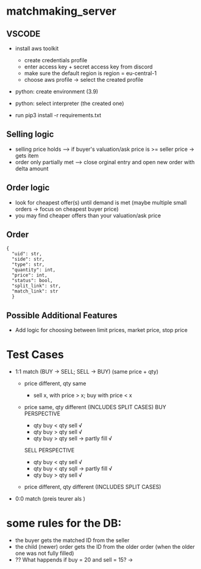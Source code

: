 # matchmaking_server

## VSCODE

- install aws toolkit

  - create credentials profile
  - enter access key + secret access key from discord
  - make sure the default region is region = eu-central-1
  - choose aws profile -> select the created profile

- python: create environment (3.9)
- python: select interpreter (the created one)
- run pip3 install -r requirements.txt

## Selling logic

- selling price holds --> if buyer's valuation/ask price is >= seller price -> gets item
- order only partially met --> close orginal entry and open new order with delta amount

## Order logic

- look for cheapest offer(s) until demand is met (maybe multiple small orders -> focus on cheapest buyer price)
- you may find cheaper offers than your valuation/ask price

## Order

    {
      "uid": str,
      "side": str,
      "type": str,
      "quantity": int,
      "price": int,
      "status": bool,
      "split_link": str,
      "match_link": str
      }

## Possible Additional Features

- Add logic for choosing between limit prices, market price, stop price

# Test Cases

- 1:1 match (BUY -> SELL; SELL -> BUY) (same price + qty)

  - price different, qty same
    - sell x, with price > x; buy with price < x
  - price same, qty different (INCLUDES SPLIT CASES)
    BUY PERSPECTIVE

    - qty buy < qty sell √
    - qty buy > qty sell √
    - qty buy > qty sell -> partly fill √

    SELL PERSPECTIVE

    - qty buy < qty sell √
    - qty buy < qty sqll -> partly fill √
    - qty buy > qty sell √

  - price different, qty different (INCLUDES SPLIT CASES)

- 0:0 match (preis teurer als )

# some rules for the DB:

- the buyer gets the matched ID from the seller
- the child (newer) order gets the ID from the older order (when the older one was not fully filled)
- ?? What happends if buy = 20 and sell = 15? ->
